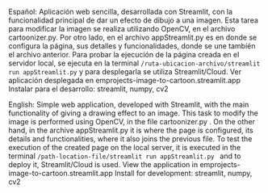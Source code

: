 Español: 
Aplicación web sencilla, desarrollada con Streamlit, con la funcionalidad principal de dar un efecto de dibujo a una imagen.
Esta tarea para modificar la imagen se realiza utilizando OpenCV, en el archivo cartoonizer.py.
Por otro lado, en el archivo appStreamlit.py es en donde se configura la página, sus detalles y funcionalidades, donde se une tambíén 
el archivo anterior. Para probar la ejecución de la página creada en el servidor local, se ejecuta en la terminal `/ruta-ubicacion-archivo/streamlit run appStreamlit.py`
y para desplegarla se utiliza Streamlit/Cloud. Ver aplicación desplegada en emprojects-image-to-cartoon.streamlit.app
  Instalar para el desarrollo: streamlit, numpy, cv2
  
English:
Simple web application, developed with Streamlit, with the main functionality of giving a drawing effect to an image.
This task to modify the image is performed using OpenCV, in the file cartoonizer.py .
On the other hand, in the archive appStreamlit.py it is where the page is configured, its details and functionalities, where it also joins
the previous file. To test the execution of the created page on the local server, it is executed in the terminal `/path-location-file/streamlit run appStreamlit.py `
and to deploy it, Streamlit/Cloud is used. View the application in emprojects-image-to-cartoon.streamlit.app
Install for development: streamlit, numpy, cv2
